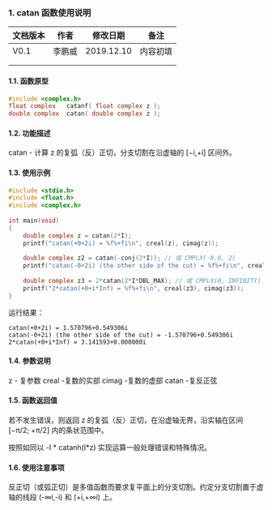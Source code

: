 ### 1. catan  函数使用说明





| 文档版本 | 作者   | 修改日期   | 备注     |
| -------- | ------ | ---------- | -------- |
| V0.1     | 李鹏威 | 2019.12.10 | 内容初填 |
|          |        |            |          |
|          |        |            |          |





#### 1.1. 函数原型

```c
#include <complex.h>
float complex   catanf( float complex z );
double complex  catan( double complex z );
```



#### 1.2. 功能描述

catan - 计算 z 的复弧（反）正切，分支切割在沿虚轴的 [−i,+i] 区间外。



#### 1.3. 使用示例

```c
#include <stdio.h>
#include <float.h>
#include <complex.h>
 
int main(void)
{
    double complex z = catan(2*I);
    printf("catan(+0+2i) = %f%+fi\n", creal(z), cimag(z));
 
    double complex z2 = catan(-conj(2*I)); // 或 CMPLX(-0.0, 2)
    printf("catan(-0+2i) (the other side of the cut) = %f%+fi\n", creal(z2), cimag(z2));
 
    double complex z3 = 2*catan(2*I*DBL_MAX); // 或 CMPLX(0, INFINITY)
    printf("2*catan(+0+i*Inf) = %f%+fi\n", creal(z3), cimag(z3));
}
```

运行结果：

```
catan(+0+2i) = 1.570796+0.549306i
catan(-0+2i) (the other side of the cut) = -1.570796+0.549306i
2*catan(+0+i*Inf) = 3.141593+0.000000i
```


#### 1.4. 参数说明
z  -  复参数
creal -复数的实部
cimag -复数的虚部
catan -复反正弦



#### 1.5. 函数返回值
若不发生错误，则返回 z 的复弧（反）正切，在沿虚轴无界，沿实轴在区间 [−π/2; +π/2] 内的条状范围中。

按照如同以 -I * catanh(I*z) 实现运算一般处理错误和特殊情况。

#### 1.6. 使用注意事项
反正切（或弧正切）是多值函数而要求复平面上的分支切割。约定分支切割置于虚轴的线段 (-∞i,-i) 和 (+i,+∞i) 上。